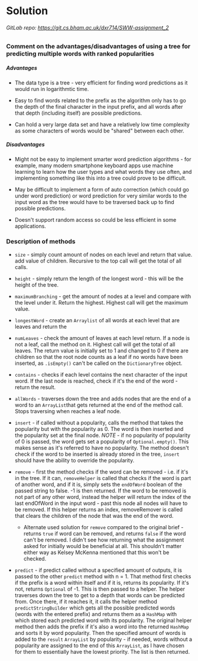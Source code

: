 # Solution
###### GitLab repo: https://git.cs.bham.ac.uk/dxr714/SWW-assignment_2

### Comment on the advantages/disadvantages of using a tree for predicting multiple words with ranked popularities

##### Advantages

* The data type is a tree - very efficient for finding word predictions as it would run in logarithmtic time.

* Easy to find words related to the prefix as the algorithm only has to go the depth of the final character in the input prefix, and all words after that depth (including itself) are possible predictions.

* Can hold a very large data set and have a relatively low time complexity as some characters of words would be "shared" between each other.

##### Disadvantages

* Might not be easy to implement smarter word prediction algorithms - for example, many modern smartphone keyboard apps use machine learning to learn how the user types and what words they use often, and implementing something like this into a tree could prove to be difficult.

* May be difficult to implement a form of auto correction (which could go under word prediction) or word prediction for very similar words to the input word as the tree would have to be traversed back up to find possible predictions.

* Doesn't support random access so could be less efficient in some applications.

### Description of methods

* `size` - simply count amount of nodes on each level and return that value. add value of children. Recursive to the top call will get the total of all calls.

* `height` - simply return the length of the longest word - this will be the height of the tree.

* `maximumBranching` - get the amount of nodes at a level and compare with the level under it. Return the highest. Highest call will get the maximum value.

* `longestWord` - create an `Arraylist` of all words at each level that are leaves and return the 

* `numLeaves` - check the amount of leaves at each level return. If a node is not a leaf, call the method on it. Highest call will get the total of all leaves. The return value is initially set to 1 and changed to 0 if there are children so that the root node counts as a leaf if no words have been inserted, as `.isEmpty()` can't be called on the `DictionaryTree` object.

* `contains` - checks if each level contains the next character of the input word. If the last node is reached, check if it's the end of the word - return the result.

* `allWords` - traverses down the tree and adds nodes that are the end of a word to an `ArrayList`that gets returned at the end of the method call. Stops traversing when reaches a leaf node.

* `insert` - if called without a popularity, calls the method that takes the popularity but with the popularity as 0. The word is then inserted and the popularity set at the final node. *NOTE* - if no popularity of popularity of 0 is passed, the word gets set a popularity of `Optional.empty()`. This makes sense as it's referred to have no popularity. The method doesn't check if the word to be inserted is already stored in the tree, `insert` should have the ability to override the popularity.

* `remove` - first the method checks if the word can be removed - i.e. if it's in the tree. If it can, `removeHelper` is called that checks if the word is part of another word, and if it is, simply sets the `endOfWord` boolean of the passed string to false. -1 is then returned. If the word to be removed is not part of any other word, instead the helper will return the index of the last endOfWord in the input word - past this node all nodes will have to be removed. If this helper returns an index, removeRemover is called that clears the children of the node that was the end of the word.

  * Alternate used solution for `remove` compared to the original brief - returns `true` if word can be removed, and returns `false` if the word can't be removed. I didn't see how returning what the assignment asked for initially would be beneficial at all. This shouldn't matter either way as Kelsey McKenna mentioned that this won't be checked.

* `predict` - if predict called without a specified amount of outputs, it is passed to the other `predict` method with n = 1. That method first checks if the prefix is a word within itself and if it is, returns its popularity. If it's not, returns `Optional` of -1. This is then passed to a helper. The helper traverses down the tree to get to a depth that words can be predicted from. Once there, if it reaches it, it calls the helper method `predictStringBuilder` which gets all the possible predicted words (words with the entered prefix) and returns them as a `HashMap` with which stored each predicted word with its popularity. The original helper method then adds the prefix if it's also a word into the returned `HashMap` and sorts it by word popularity. Then the specified amount of words is added to the `result` `ArrayList` by popularity - if needed, words without a popularity are assigned to the end of this `ArrayList`, as I have chosen for them to essentially have the lowest priority. The list is then returned.